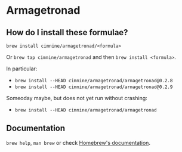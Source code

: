 # Armagetronad

## How do I install these formulae?
`brew install cimnine/armagetronad/<formula>`

Or `brew tap cimnine/armagetronad` and then `brew install <formula>`.

In particular:

* `brew install --HEAD cimnine/armagetronad/armagetronad@0.2.8`
* `brew install --HEAD cimnine/armagetronad/armagetronad@0.2.9`

Someoday maybe, but does not yet run without crashing:

* `brew install --HEAD cimnine/armagetronad/armagetronad`

## Documentation

`brew help`, `man brew` or check [Homebrew's documentation](https://docs.brew.sh).
